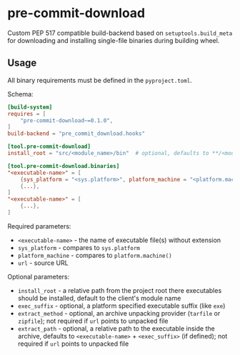 # pre-commit-download

Custom PEP 517 compatible build-backend based on `setuptools.build_meta` for
downloading and installing single-file binaries during building wheel.

## Usage

All binary requirements must be defined in the `pyproject.toml`.

Schema:

<!-- markdownlint-disable MD013 -->

```toml
[build-system]
requires = [
    "pre-commit-download~=0.1.0",
]
build-backend = "pre_commit_download.hooks"

[tool.pre-commit-download]
install_root = "src/<module_name>/bin"  # optional, defaults to **/<module_name>

[tool.pre-commit-download.binaries]
"<executable-name>" = [
    {sys_platform = "<sys.platform>", platform_machine = "<platform.machine()>", extract_method = "<tarfile|zipfile>", extract_path = "<executable-name-v1.0.0/executable-name>", exec_suffix="<str>", url = "https://..."},
    {...},
]
"<executable-name>" = [
    {...},
]
```

<!-- markdownlint-enable MD013 -->

Required parameters:

- `<executable-name>` - the name of executable file(s) without extension
- `sys_platform` - compares to `sys.platform`
- `platform_machine` - compares to `platform.machine()`
- `url` - source URL

Optional parameters:

- `install_root` - a relative path from the project root there executables
  should be installed, default to the client's module name
- `exec_suffix` - optional, a platform specified executable suffix (like `exe`)
- `extract_method` - optional, an archive unpacking provider (`tarfile` or
  `zipfile`); not required if `url` points to unpacked file
- `extract_path` - optional, a relative path to the executable inside the
  archive, defaults to `<executable-name>` + `<exec_suffix>` (if defined);
  not required if `url` points to unpacked file
